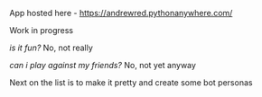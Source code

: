 App hosted here - https://andrewred.pythonanywhere.com/

Work in progress

_is it fun?_
No, not really

_can i play against my friends?_
No, not yet anyway

Next on the list is to make it pretty and create some bot personas
